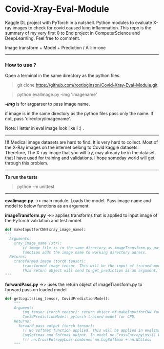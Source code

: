 # Covid-Xray-Eval-Module

Kaggle DL project with PyTorch in a nutshell. Python modules to evaluate X-ray images to check for covid caused lung inflammation. 
This repo is the summary of my very first 0 to End project in ComputerScience and DeepLearning. Feel free to comment.

Image transform + Model + Prediction / All-in-one

---
### How to use ? 
Open a terminal in the same directory as the python files. 
 > git clone https://github.com/rootloginson/Covid-Xray-Eval-Module.git

 > python evalImage.py -img 'imagename'
  
***-img***  is for argparser to pass image name. 

if image is in the same directory as the python files pass only the name. If not, pass 'directory/imagename'. 

Note: I  letter in eval image look like l  :) . 

---

**!!!** Medical image datasets are hard to find. It is very hard to collect. Most of the X-Ray images on the internet belong to Covid kaggle datasets. Therefore, The X-ray image that you will try, may already be in the dataset that I have used for training and validations. 
I hope someday world will get through this problem.

---

**To run the tests**
 > python -m unittest

---

**evalimage.py** ->> main module. Loads the model. Pass image name and model to below functions as an argument.

**imageTransform.py** ->> applies transforms that is applied to input image of the PyTorch validation and test model.

```python
def makeInputforCNN(xray_image_name):
"""
  Arguments: 
    xray_image_name (str):
        if image file is in the same directory as imageTransform.py pass the imagename.
        function adds the image name to working directory adress.
  Returns:
    transformed image (torch.tensor):
        transformed image tensor. This will be the input of trained model for forward pass.
        This return object will send to get_prediction as an argument, along with the loaded model.
"""
```

**forwardPass.py** ->> uses the return object of imageTransform.py to forward pass on loaded model
```python
def getLogits(img_tensor, CovidPredictionModel):
    """
    Argument:
        img_tensor (torch.tensor): return object of makeInputforCNN function.        
        CovidPredictionModel: pytorch trained model for CPU.
    Returns:
      forward pass output (torch tensor):
        !! No softmax function applied. This will be applied in evalImage.py to print
        LogSoftmax and Softmax output. In model nn.CrossEntropyLoss() has been used. 
        !!! nn.CrossEntropyLoss combines nn.LogSoftmax + nn.NLLLoss
    """
```
